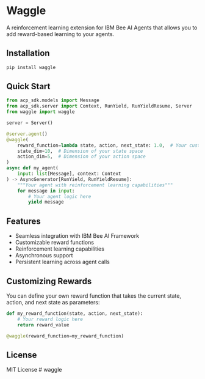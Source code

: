 # Waggle

A reinforcement learning extension for IBM Bee AI Agents that allows you to add reward-based learning to your agents.

## Installation

```bash
pip install waggle
```

## Quick Start

```python
from acp_sdk.models import Message
from acp_sdk.server import Context, RunYield, RunYieldResume, Server
from waggle import waggle

server = Server()

@server.agent()
@waggle(
    reward_function=lambda state, action, next_state: 1.0,  # Your custom reward function
    state_dim=10,  # Dimension of your state space
    action_dim=5,  # Dimension of your action space
)
async def my_agent(
    input: list[Message], context: Context
) -> AsyncGenerator[RunYield, RunYieldResume]:
    """Your agent with reinforcement learning capabilities"""
    for message in input:
        # Your agent logic here
        yield message
```

## Features

- Seamless integration with IBM Bee AI Framework
- Customizable reward functions
- Reinforcement learning capabilities
- Asynchronous support
- Persistent learning across agent calls

## Customizing Rewards

You can define your own reward function that takes the current state, action, and next state as parameters:

```python
def my_reward_function(state, action, next_state):
    # Your reward logic here
    return reward_value

@waggle(reward_function=my_reward_function)
```

## License

MIT License # waggle
